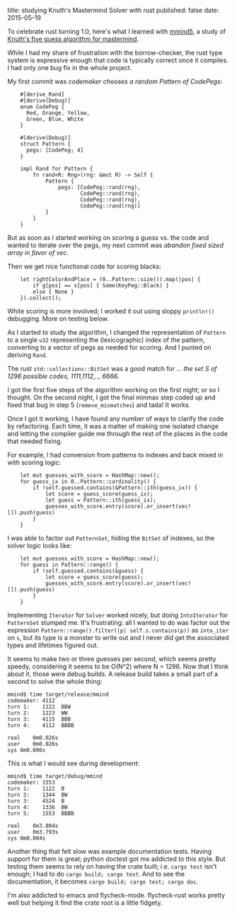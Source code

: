 title: studying Knuth's Mastermind Solver with rust
published: false
date: 2015-05-19

To celebrate rust turning 1.0, here's what I learned with [mmind5][],
a study of [Knuth's five guess algorithm for mastermind][wp5].

[wp5]: http://en.wikipedia.org/wiki/Mastermind_%28board_game%29#Five-guess_algorithm
[mmind5]: https://github.com/dckc/mmind5

While I had my share of frustration with the borrow-checker, the rust
type system is expressive enough that code is typically correct once it
compiles. I had only one bug fix in the whole project.

My first commit was *codemaker chooses a random Pattern of CodePegs*:

        #[derive_Rand]
        #[derive(Debug)]
        enum CodePeg {
          Red, Orange, Yellow,
          Green, Blue, White
        }
        
        #[derive(Debug)]
        struct Pattern {
          pegs: [CodePeg; 4]
        }
        
        impl Rand for Pattern {
            fn rand<R: Rng>(rng: &mut R) -> Self {
                Pattern {
                    pegs: [CodePeg::rand(rng),
                           CodePeg::rand(rng),
                           CodePeg::rand(rng),
                           CodePeg::rand(rng)]
                }
            }
        }

But as soon as I started working on scoring a guess vs. the code and
wanted to iterate over the pegs, my next commit was *abandon fixed
sized array in favor of vec*.

Then we get nice functional code for scoring blacks:

        let rightColorAndPlace = (0..Pattern::size()).map(|pos| {
            if g[pos] == s[pos] { Some(KeyPeg::Black) }
            else { None }
        }).collect();

White scoring is more involved; I worked it out using sloppy `println!()`
debugging. More on testing below.

As I started to study the algorithm, I changed the representation of
`Pattern` to a single `u32` representing the (lexicographic) index of
the pattern, converting to a vector of pegs as needed for scoring.
And I punted on deriving `Rand`.

The rust `std::collections::BitSet` was a good match for *... the set
S of 1296 possible codes, 1111,1112,.., 6666.*

I got the first five steps of the algorithm working on the first
night; or so I thought. On the second night, I got the final minmax
step coded up and fixed that bug in step 5 (`remove_mismatches`) and
tada!  It works.

Once I got it working, I have found any number of ways to clarify the
code by refactoring. Each time, it was a matter of making one isolated
change and letting the compiler guide me through the rest of the places
in the code that needed fixing.

For example, I had conversion from patterns to indexes and back mixed
in with scoring logic:

        let mut guesses_with_score = HashMap::new();
        for guess_ix in 0..Pattern::cardinality() {
            if !self.guessed.contains(&Pattern::ith(guess_ix)) {
                let score = guess_score(guess_ix);
                let guess = Pattern::ith(guess_ix);
                guesses_with_score.entry(score).or_insert(vec![]).push(guess)
            }
        }

I was able to factor out `PatternSet`, hiding the `BitSet` of indexes, so
the solver logic looks like:

        let mut guesses_with_score = HashMap::new();
        for guess in Pattern::range() {
            if !self.guessed.contains(&guess) {
                let score = guess_score(guess);
                guesses_with_score.entry(score).or_insert(vec![]).push(guess)
            }
        }

Implementing `Iterator` for `Solver` worked nicely, but doing `IntoIterator` for
`PatternSet` stumped me.  It's frustrating: all I wanted to do was
factor out the expression `Pattern::range().filter(|p| self.s.contains(p))`
as `into_iter` on `s`, but its type is a monster to write out and I never
did get the associated types and lifetimes figured out.

It seems to make two or three guesses per second, which seems pretty
speedy, considering it seems to be O(N^2) where N = 1296. Now that
I think about it, those were debug builds. A release build takes
a small part of a second to solve the whole thing:

    mmind$ time target/release/mmind 
    codemaker: 4112
    turn 1:    1122  BBW
    turn 2:    1223  WW
    turn 3:    4115  BBB
    turn 4:    4112  BBBB
    
    real	0m0.026s
    user	0m0.026s
    sys	0m0.000s

This is what I would see during development:

    mmind$ time target/debug/mmind
    codemaker: 1553
    turn 1:    1122  B
    turn 2:    1344  BW
    turn 3:    4524  B
    turn 4:    1336  BW
    turn 5:    1553  BBBB
    
    real	0m3.804s
    user	0m3.793s
    sys	0m0.004s

Another thing that felt slow was example documentation tests. Having
support for them is great; python doctest got me addicted to this
style. But testing them seems to rely on having the crate built;
i.e. `cargo test` isn't enough; I had to do `cargo build; cargo
test`. And to see the documentation, it becomes `cargo build; cargo
test; cargo doc`.

I'm also addicted to emacs and flycheck-mode. flycheck-rust works pretty
well but helping it find the crate root is a little fidgety.
